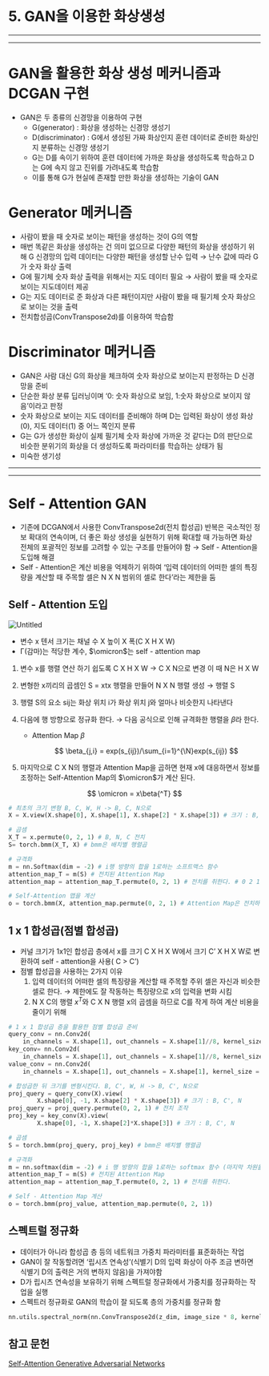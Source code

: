 # 5. GAN을 이용한 화상생성

---

---

# GAN을 활용한 화상 생성 메커니즘과 DCGAN 구현

- GAN은 두 종류의 신경망을 이용하여 구현
    - G(generator) : 화상을 생성하는 신경망 생성기
    - D(discriminator) : G에서 생성된 가짜 화상인지 훈련 데이터로 준비한 화상인지 분류하는 신경망 생성기
    - G는 D를 속이기 위하여 훈련 데이터에 가까운 화상을 생성하도록 학습하고 D는 G에 속지 않고 진위를 가려내도록 학습함
    - 이를 통해 G가 현실에 존재할 만한 화상을 생성하는 기술이 GAN
    

# Generator 메커니즘

- 사람이 봤을 때 숫자로 보이는 패턴을 생성하는 것이 G의 역할
- 매번 똑같은 화상을 생성하는 건 의미 없으므로 다양한 패턴의 화상을 생성하기 위해 G 신경망의 입력 데이터는 다양한 패턴을 생성할 난수 입력 → 난수 값에 따라 G가 숫자 화상 출력
- G에 필기체 숫자 화상 출력을 위해서는 지도 데이터 필요 → 사람이 봤을 때 숫자로 보이는 지도데이터 제공
- G는 지도 데이터로 준 화상과 다른 패턴이지만 사람이 봤을 때 필기체 숫자 화상으로 보이는 것을 출력
- 전치합성곱(ConvTranspose2d)를 이용하여 학습함

# Discriminator 메커니즘

- GAN은 사람 대신 G의 화상을 체크하여 숫자 화상으로 보이는지 판정하는 D 신경망을 준비
- 단순한 화상 분류 딥러닝이며 ‘0: 숫자 화상으로 보임, 1:숫자 화상으로 보이지 않음’이라고 판정
- 숫자 화상으로 보이는 지도 데이터를 준비해야 하며 D는 입력된 화상이 생성 화상(0), 지도 데이터(1) 중 어느 쪽인지 분류
- G는 G가 생성한 화상이 실제 필기체 숫자 화상에 가까운 것 같다는 D의 판단으로 비슷한 분위기의 화상을 더 생성하도록 파라미터를 학습하는 상태가 됨
- 미숙한 생기성

---

 

---

# Self - Attention GAN

- 기존에 DCGAN에서 사용한 ConvTranspose2d(전치 합성곱) 반복은 국소적인 정보 확대의 연속이며, 더 좋은 화상 생성을 실현하기 위해 확대할 때 가능하면 화상 전체의 포괄적인 정보를 고려할 수 있는 구조를 만들어야 함 → Self - Attention을 도입해 해결
- Self - Attention은 계산 비용을 억제하기 위하여 ‘입력 데이터의 어떠한 셀의 특징량을 계산할 때 주목할 셀은 N X N 범위의 셀로 한다’라는 제한을 둠

## Self - Attention 도입

![Untitled](5%20GAN%E1%84%8B%E1%85%B3%E1%86%AF%20%E1%84%8B%E1%85%B5%E1%84%8B%E1%85%AD%E1%86%BC%E1%84%92%E1%85%A1%E1%86%AB%20%E1%84%92%E1%85%AA%E1%84%89%E1%85%A1%E1%86%BC%E1%84%89%E1%85%A2%E1%86%BC%E1%84%89%E1%85%A5%E1%86%BC%20a9929263c24f4e29916c12c70eaaa462/Untitled.png)

- 변수 x 텐서 크기는 채널 수 X 높이 X 폭(C X H X W)
- Γ(감마)는 적당한 계수, $\omicron$는 self - attention map
1. 변수 x를 행렬 연산 하기 쉽도록 C X H X W  → C X N으로 변경 이 때 N은 H X W
2. 변형한 x끼리의 곱셈인 S = xtx 행렬을 만들어 N X N 행렬 생성 → 행렬 S
3. 행렬 S의 요소 sij는 화상 위치 i가 화상 위치 j와 얼마나 비슷한지 나타낸다
4. 다음에 행 방향으로 정규화 한다. → 다음 공식으로 인해 규격화한 행렬을 $\beta$라 한다.
    - Attention Map $\beta$
        
        $$
        \beta_{j,i} = exp(s_{ij})/\sum_{i=1}^{\N}exp(s_{ij})
        $$
        
5. 마지막으로 C X N의 행렬과 Attention Map을 곱하면 현재 x에 대응하면서 정보를 조정하는 Self-Attention Map의 $\omicron$가 계산 된다.

$$
\omicron = x\beta{^T}
$$

```python
# 최초의 크기 변형 B, C, W, H -> B, C, N으로
X = X.view(X.shape[0], X.shape[1], X.shape[2] * X.shape[3]) # 크기 : B, C, N

# 곱셈
X_T = x.permute(0, 2, 1) # B, N, C 전치
S= torch.bmm(X_T, X) # bmm은 배치별 행렬곱

# 규격화
m = nn.Softmax(dim = -2) # i행 방향의 합을 1로하는 소프트맥스 함수
attention_map_T = m(S) # 전치된 Attention Map
attention_map = attention_map_T.permute(0, 2, 1) # 전치를 취한다. # 0 2 1은 순서

# Self-Attention 맵을 계산
o = torch.bmm(X, attention_map.permute(0, 2, 1) # Attention Map은 전치하여 곱한다.
```

## 1 x 1 합성곱(점별 합성곱)

- 커널 크기가 1x1인 합성곱 층에서 x를 크기 C X H X W에서 크기 C’ X H X W로 변환하여 self - attention을 사용( C > C’)
- 점별 합성곱을 사용하는 2가지 이유
    1. 입력 데이터의 어떠한 셀의 특징량을 계산할 때 주목할 주위 셀은 자신과 비슷한 셀로 한다. → 제한에도 잘 작동하는 특징량으로 x의 입력을 변화 시킴
    2. N X C의 행렬  $x^T$와 C X N 행렬 x의 곱셈을 하므로 C를 작게 하여 계산 비용을 줄이기 위해

```python
# 1 x 1 합성곱 층을 활용한 점별 합성곱 준비
query_conv = nn.Conv2d(
	in_channels = X.shape[1], out_channels = X.shape[1]//8, kernel_size = 1)
key_conv= nn.Conv2d(
	in_channels = X.shape[1], out_channels = X.shape[1]//8, kernel_size = 1)
value_conv = nn.Conv2d(
	in_channels = X.shape[1], out_channels = X.shape[1], kernel_size = 1)

# 합성곱한 뒤 크기를 변형시킨다. B, C', W, H -> B, C', N으로
proj_query = query_conv(X).view(
		X.shape[0], -1, X.shape[2] * X.shape[3]) # 크기 : B, C', N
proj_query = proj_query.permute(0, 2, 1) # 전치 조작
proj_key = key_conv(X).view(
		X.shape[0], -1, X.shape[2]*X.shape[3]) # 크기 : B, C', N

# 곱셈
S = torch.bmm(proj_query, proj_key) # bmm은 배치별 행렬곱

# 규격화
m = nn.softmax(dim = -2) # i 행 방향의 합을 1로하는 softmax 함수 (마지막 차원을 제거)
attention_map_T = m(S) # 전치된 Attention Map
attention_map = attention_map_T.permute(0, 2, 1) # 전치를 취한다.

# Self - Attention Map 계산
o = torch.bmm(proj_value, attention_map.permute(0, 2, 1))
```

## 스펙트럴 정규화

- 데이터가 아니라 합성곱 층 등의 네트워크 가중치 파라미터를 표준화하는 작업
- GAN이 잘 작동할려면 ‘립시츠 연속성’(식별기 D의 입력 화상이 아주 조금 변하면 식별기 D의 출력은 거의 변하지 않음)을 가져야함
- D가 립시츠 연속성을 보유하기 위해 스펙트럴 정규화에서 가중치를 정규화하는 작업을 실행
- 스펙트러 정규화로 GAN의 학습이 잘 되도록 층의 가중치를 정규화 함

```python
nn.utils.spectral_norm(nn.ConvTranspose2d(z_dim, image_size * 8, kernel_size = 4, stride = 1))
```

## 참고 문헌

[Self-Attention Generative Adversarial Networks](https://arxiv.org/abs/1805.08318)